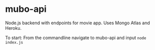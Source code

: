 # mubo-api

Node.js backend with endpoints for movie app.
Uses Mongo Atlas and Heroku.

To start:
From the commandline navigate to mubo-api and input `node index.js`

